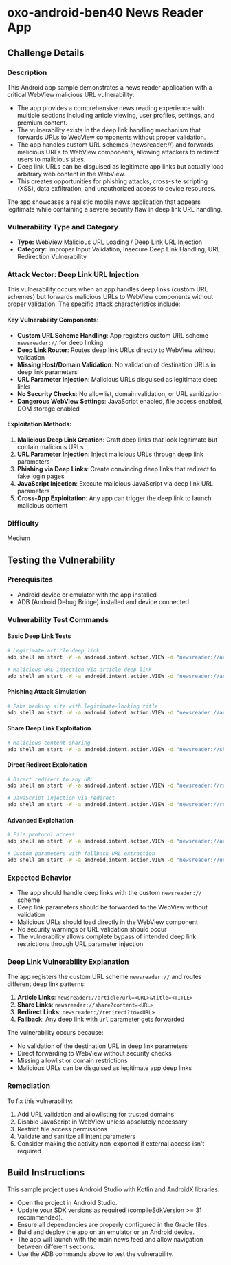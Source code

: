 # oxo-android-ben40 News Reader App

## Challenge Details

### Description

This Android app sample demonstrates a news reader application with a critical WebView malicious URL vulnerability:

- The app provides a comprehensive news reading experience with multiple sections including article viewing, user profiles, settings, and premium content.
- The vulnerability exists in the deep link handling mechanism that forwards URLs to WebView components without proper validation.
- The app handles custom URL schemes (newsreader://) and forwards malicious URLs to WebView components, allowing attackers to redirect users to malicious sites.
- Deep link URLs can be disguised as legitimate app links but actually load arbitrary web content in the WebView.
- This creates opportunities for phishing attacks, cross-site scripting (XSS), data exfiltration, and unauthorized access to device resources.

The app showcases a realistic mobile news application that appears legitimate while containing a severe security flaw in deep link URL handling.

### Vulnerability Type and Category

- **Type:** WebView Malicious URL Loading / Deep Link URL Injection
- **Category:** Improper Input Validation, Insecure Deep Link Handling, URL Redirection Vulnerability

### Attack Vector: Deep Link URL Injection

This vulnerability occurs when an app handles deep links (custom URL schemes) but forwards malicious URLs to WebView components without proper validation. The specific attack characteristics include:

#### Key Vulnerability Components:
- **Custom URL Scheme Handling**: App registers custom URL scheme `newsreader://` for deep linking
- **Deep Link Router**: Routes deep link URLs directly to WebView without validation
- **Missing Host/Domain Validation**: No validation of destination URLs in deep link parameters
- **URL Parameter Injection**: Malicious URLs disguised as legitimate deep links
- **No Security Checks**: No allowlist, domain validation, or URL sanitization
- **Dangerous WebView Settings**: JavaScript enabled, file access enabled, DOM storage enabled

#### Exploitation Methods:
1. **Malicious Deep Link Creation**: Craft deep links that look legitimate but contain malicious URLs
2. **URL Parameter Injection**: Inject malicious URLs through deep link parameters
3. **Phishing via Deep Links**: Create convincing deep links that redirect to fake login pages
4. **JavaScript Injection**: Execute malicious JavaScript via deep link URL parameters
5. **Cross-App Exploitation**: Any app can trigger the deep link to launch malicious content

### Difficulty

Medium

## Testing the Vulnerability

### Prerequisites
- Android device or emulator with the app installed
- ADB (Android Debug Bridge) installed and device connected

### Vulnerability Test Commands

#### Basic Deep Link Tests
```bash
# Legitimate article deep link
adb shell am start -W -a android.intent.action.VIEW -d "newsreader://article?url=https://www.bbc.com/news&title=BBC%20News" co.ostorlab.myapplication

# Malicious URL injection via article deep link
adb shell am start -W -a android.intent.action.VIEW -d "newsreader://article?url=http://malicious-site.com&title=Important%20Update" co.ostorlab.myapplication
```

#### Phishing Attack Simulation
```bash
# Fake banking site with legitimate-looking title
adb shell am start -W -a android.intent.action.VIEW -d "newsreader://article?url=http://fake-banking-login.com&title=Bank%20Security%20Alert" co.ostorlab.myapplication
```

#### Share Deep Link Exploitation
```bash
# Malicious content sharing
adb shell am start -W -a android.intent.action.VIEW -d "newsreader://share?content=http://phishing-site.com" co.ostorlab.myapplication
```

#### Direct Redirect Exploitation
```bash
# Direct redirect to any URL
adb shell am start -W -a android.intent.action.VIEW -d "newsreader://redirect?to=http://attacker-controlled.com" co.ostorlab.myapplication

# JavaScript injection via redirect
adb shell am start -W -a android.intent.action.VIEW -d "newsreader://redirect?to=javascript:alert('Deep%20Link%20XSS')" co.ostorlab.myapplication
```

#### Advanced Exploitation
```bash
# File protocol access
adb shell am start -W -a android.intent.action.VIEW -d "newsreader://article?url=file:///system/etc/hosts&title=System%20Files" co.ostorlab.myapplication

# Custom parameters with fallback URL extraction
adb shell am start -W -a android.intent.action.VIEW -d "newsreader://unknown?url=http://evil-site.com" co.ostorlab.myapplication
```

### Expected Behavior
- The app should handle deep links with the custom `newsreader://` scheme
- Deep link parameters should be forwarded to the WebView without validation
- Malicious URLs should load directly in the WebView component
- No security warnings or URL validation should occur
- The vulnerability allows complete bypass of intended deep link restrictions through URL parameter injection

### Deep Link Vulnerability Explanation

The app registers the custom URL scheme `newsreader://` and routes different deep link patterns:

1. **Article Links**: `newsreader://article?url=<URL>&title=<TITLE>`
2. **Share Links**: `newsreader://share?content=<URL>`  
3. **Redirect Links**: `newsreader://redirect?to=<URL>`
4. **Fallback**: Any deep link with `url` parameter gets forwarded

The vulnerability occurs because:
- No validation of the destination URL in deep link parameters
- Direct forwarding to WebView without security checks
- Missing allowlist or domain restrictions
- Malicious URLs can be disguised as legitimate app deep links

### Remediation
To fix this vulnerability:
1. Add URL validation and allowlisting for trusted domains
2. Disable JavaScript in WebView unless absolutely necessary
3. Restrict file access permissions
4. Validate and sanitize all intent parameters
5. Consider making the activity non-exported if external access isn't required

## Build Instructions

This sample project uses Android Studio with Kotlin and AndroidX libraries.

- Open the project in Android Studio.
- Update your SDK versions as required (compileSdkVersion >= 31 recommended).
- Ensure all dependencies are properly configured in the Gradle files.
- Build and deploy the app on an emulator or an Android device.
- The app will launch with the main news feed and allow navigation between different sections.
- Use the ADB commands above to test the vulnerability.
